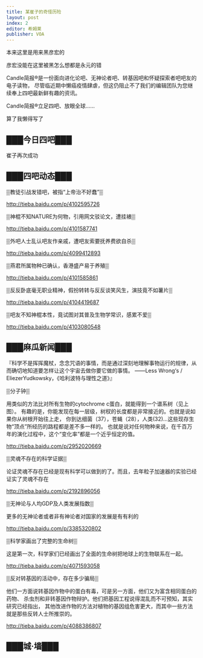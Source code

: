 ```yaml
---
title: 某崔子的奇怪历险
layout: post
index: 2
editor: 希姆莱
publisher: VOA
---
```



本来这里是用来黑彦宏的

彦宏没能在这里被黑怎么想都是永元的错



Candle简报®是一份面向进化论吧、无神论者吧、转基因吧和怀疑探索者吧吧友的电子读物，
尽管临近期中懒癌疫情肆虐，但这仍阻止不了我们的编辑团队为您继续奉上四吧最新鲜有趣的资讯。

Candle简报®立足四吧、放眼全球……

算了我懒得写了

███今日四吧███
-------------
崔子再次成功


███四吧动态███
-------------

▒教徒引战发错吧，被指“上帝治不好蠢”▒

http://tieba.baidu.com/p/4102595726

▒神棍不知NATURE为何物，引用网文驳论文，遭挂裱▒

http://tieba.baidu.com/p/4101587741

▒外吧人士乱认吧友作亲戚，遭吧友索要抚养费欲自杀▒

http://tieba.baidu.com/p/4099412893

▒燕君所属物种已确认，香港盛产易于养殖▒

http://tieba.baidu.com/p/4101585861

▒反反卧底毫无职业精神，假扮转转与反反谈笑风生，演技竟不如薯片▒

http://tieba.baidu.com/p/4104419687

▒吧友不知神棍本性，竟试图对其普及生物学常识，感累不爱▒

http://tieba.baidu.com/p/4103080548


███麻瓜新闻███
-------------

『科学不是挥挥魔杖，念念咒语的事情，而是通过深刻地理解事物运行的规律，从而确切地知道要怎样让这个宇宙去做你要它做的事情。
——Less Wrong‘s / EliezerYudkowsky，《哈利波特与理性之道》』


▒分子钟▒

用类似的方法比对所有生物的cytochrome c蛋白，就能得到一个谱系树（见上图）。
有趣的是，你能发现在每一层级，树杈的长度都是非常接近的。也就是说如果你从树根开始往上走，
你到达细菌（37），苍蝇（28），人类(32)...这些现存生物“顶点”所经历的路程都是差不多一样的。
也就是说对任何物种来说，在千百万年的演化过程中，这个“变化率”都是一个近乎恒定的值。

http://tieba.baidu.com/p/2952020669


▒灵魂不存在的科学证据▒

论证灵魂不存在已经是现有科学可以做到的了。而且，去年粒子加速器的实验已经证实了灵魂不存在

http://tieba.baidu.com/p/2192896056


▒无神论与人均GDP及人类发展指数▒

更多的无神论者或者非有神论者对国家的发展是有有利的

http://tieba.baidu.com/p/3385320802


▒科学家画出了完整的生命树▒

这是第一次，科学家们已经画出了全面的生命树把地球上的生物联系在一起。

http://tieba.baidu.com/p/4071593058


▒反对转基因的活动中，存在多少骗局▒

他们一方面说转基因作物中的蛋白有毒，可是另一方面，他们又为富含相同蛋白的药物、
杀虫剂和非转基因作物辩护。他们把基因工程说得混乱而不可预知，其实研究已经指出，
其他改进作物的方法对植物的基因组危害更大，而其中一些方法就是那些反转人士所推崇的。

http://tieba.baidu.com/p/4088386807




███城·墙███
-------------


